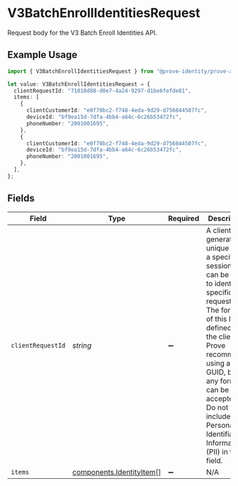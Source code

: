 # V3BatchEnrollIdentitiesRequest

Request body for the V3 Batch Enroll Identities API.

## Example Usage

```typescript
import { V3BatchEnrollIdentitiesRequest } from "@prove-identity/prove-api/models/components";

let value: V3BatchEnrollIdentitiesRequest = {
  clientRequestId: "71010d88-d0e7-4a24-9297-d1be6fefde81",
  items: [
    {
      clientCustomerId: "e0f78bc2-f748-4eda-9d29-d756844507fc",
      deviceId: "bf9ea15d-7dfa-4bb4-a64c-6c26b53472fc",
      phoneNumber: "2001001695",
    },
    {
      clientCustomerId: "e0f78bc2-f748-4eda-9d29-d756844507fc",
      deviceId: "bf9ea15d-7dfa-4bb4-a64c-6c26b53472fc",
      phoneNumber: "2001001695",
    },
  ],
};
```

## Fields

| Field                                                                                                                                                                                                                                                                                        | Type                                                                                                                                                                                                                                                                                         | Required                                                                                                                                                                                                                                                                                     | Description                                                                                                                                                                                                                                                                                  | Example                                                                                                                                                                                                                                                                                      |
| -------------------------------------------------------------------------------------------------------------------------------------------------------------------------------------------------------------------------------------------------------------------------------------------- | -------------------------------------------------------------------------------------------------------------------------------------------------------------------------------------------------------------------------------------------------------------------------------------------- | -------------------------------------------------------------------------------------------------------------------------------------------------------------------------------------------------------------------------------------------------------------------------------------------- | -------------------------------------------------------------------------------------------------------------------------------------------------------------------------------------------------------------------------------------------------------------------------------------------- | -------------------------------------------------------------------------------------------------------------------------------------------------------------------------------------------------------------------------------------------------------------------------------------------- |
| `clientRequestId`                                                                                                                                                                                                                                                                            | *string*                                                                                                                                                                                                                                                                                     | :heavy_minus_sign:                                                                                                                                                                                                                                                                           | A client-generated unique ID for a specific session. This can be used to identify specific requests. The format of this ID is defined by the client - Prove recommends using a GUID, but any format can be accepted. Do not include Personally Identifiable Information (PII) in this field. | 71010d88-d0e7-4a24-9297-d1be6fefde81                                                                                                                                                                                                                                                         |
| `items`                                                                                                                                                                                                                                                                                      | [components.IdentityItem](../../models/components/identityitem.md)[]                                                                                                                                                                                                                         | :heavy_minus_sign:                                                                                                                                                                                                                                                                           | N/A                                                                                                                                                                                                                                                                                          |                                                                                                                                                                                                                                                                                              |